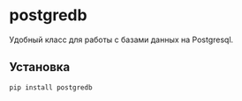 # postgredb

Удобный класс для работы с базами данных на Postgresql.

## Установка

```bash
pip install postgredb
```
